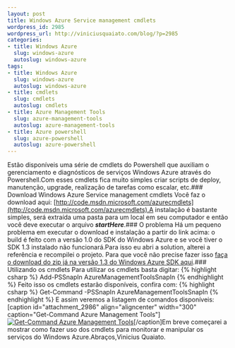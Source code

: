 ```yaml
--- 
layout: post
title: Windows Azure Service management cmdlets
wordpress_id: 2985
wordpress_url: http://viniciusquaiato.com/blog/?p=2985
categories: 
- title: Windows Azure
  slug: windows-azure
  autoslug: windows-azure
tags: 
- title: Windows Azure
  slug: windows-azure
  autoslug: windows-azure
- title: cmdlets
  slug: cmdlets
  autoslug: cmdlets
- title: Azure Management Tools
  slug: azure-management-tools
  autoslug: azure-management-tools
- title: Azure powershell
  slug: azure-powershell
  autoslug: azure-powershell
---
```

Estão disponíveis uma série de cmdlets do Powershell que auxiliam o gerenciamento e diagnósticos de serviços Windows Azure através do Powershell.Com esses cmdlets fica muito simples criar scripts de deploy, manutenção, upgrade, realização de tarefas como escalar, etc.### Download Windows Azure Service management cmdlets
Você faz o download aqui: [http://code.msdn.microsoft.com/azurecmdlets](http://code.msdn.microsoft.com/azurecmdlets).A instalação é bastante simples, será extraída uma pasta para um local em seu computador e então você deve executar o arquivo **_startHere_**.### O problema
Há um pequeno problema em executar o download e instalação a partir do link acima: o build é feito com a versão 1.0 do SDK do Windows Azure e se você tiver o SDK 1.3 instalado não funcionará.Para isso eu abri a solution, alterei a referência e recompilei o projeto. Para que você não precise fazer isso [faça o download do zip já na versão 1.3 do Windows Azure SDK aqui](http://viniciusquaiato.com/files/azure/cmdlets/AzureServiceManagementCmdlets.exe).### Utilizando os cmdlets
Para utilizar os cmdlets basta digitar:
{% highlight csharp %}
Add-PSSnapIn AzureManagementToolsSnapIn
{% endhighlight %}
Feito isso os cmdlets estarão disponíveis, confira com:
{% highlight csharp %}
Get-Command -PSSnapIn AzureManagementToolsSnapIn
{% endhighlight %}
E assim veremos a listagem de comandos disponíveis:[caption id="attachment_2986" align="aligncenter" width="300" caption="Get-Command Azure Management Tools"][![Get-Command Azure Management Tools](http://viniciusquaiato.com/blog/wp-content/uploads/2011/01/get-command-300x157.png "Get-Command Azure Management Tools")](http://viniciusquaiato.com/blog/wp-content/uploads/2011/01/get-command.png)[/caption]Em breve começarei a mostrar como fazer uso dos cmdlets para monitorar e manipular os serviços do Windows Azure.Abraços,Vinicius Quaiato. 
